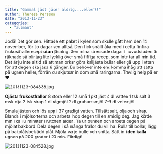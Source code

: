```yaml
---
title: "Gammal jäst jäser aldrig....eller?!"
author: Therese Persson
date: "2013-11-23"
categories: 
  - "allmant"
---
```


Jodå! Det gör den. Hittade ett paket i kylen som skulle gått hem den 14 november, för tio dagar sen alltså. Den fick snällt åka med i detta finfina frukostfrallerecept **utan** jäsning. Sen mina stressade dagar i huvudstaden är räknade så blir jag lite lycklig över små fiffiga recept som inte tar all min tid. Det är ju inte alltid så att man orkar göra kalljästa bullar eller gå upp i ottan för att degen ska jäsa 6 gånger. Du behöver inte ens komma ihåg att sätta på ugnen heller, förrän du skjutsar in dom små raringarna. Trevlig helg på er❤  
  
![20131123-084338.jpg](/static/img/20131123-084338.jpg)

**Ojästa frukostfrallor** 8 stora eller 12 små 1 pkt jäst 4 dl vatten 1 tsk salt 3 msk olja 2 tsk sirap 1 dl rågmjöl 2 dl grahamsmjöl 7-9 dl vetemjöl

Smula jästen och lös upp i 37 gradigt vatten. Tillsätt salt, olja och sirap. Blanda i mjölsorterna och arbeta ihop degen till en smidig deg. Jag körde min i ca 10 minuter i Kitchen aiden. Ta ur bunken och arbeta degen på mjölat bakbord. Dela degen i så många frallor du vill ha. Rulla till bollar, lägg på bakplåtsbeklädd plåt. Mjöla varje bulle och snitta. Sätt in **i den kalla** ugnen på 200 grader i 20 min. Färdigt!  
  
![20131123-084528.jpg](/static/img/20131123-084528.jpg)
